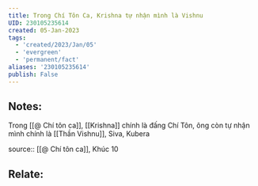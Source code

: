 ```yaml
---
title: Trong Chí Tôn Ca, Krishna tự nhận mình là Vishnu
UID: 230105235614
created: 05-Jan-2023
tags:
  - 'created/2023/Jan/05'
  - 'evergreen'
  - 'permanent/fact'
aliases: '230105235614'
publish: False
---
```

## Notes:

Trong [[@ Chí tôn ca]], [[Krishna]] chính là đấng Chí Tôn, ông còn tự nhận mình chính là [[Thần Vishnu]], Siva, Kubera

source:: [[@ Chí tôn ca]], Khúc 10 

## Relate:
